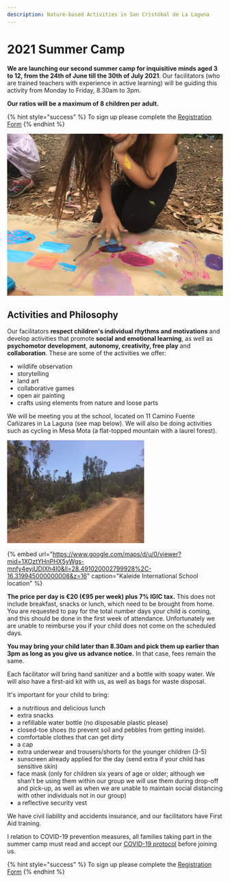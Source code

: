 ```yaml
---
description: Nature-based Activities in San Cristóbal de La Laguna
---
```


# 2021 Summer Camp

**We are launching our second summer camp for inquisitive minds aged 3 to 12, from the 24th of June till the 30th of July 2021**. Our facilitators \(who are trained teachers with experience in active learning\) will be guiding this activity from Monday to Friday, 8.30am to 3pm.

**Our ratios will be a maximum of 8 children per adult.**

{% hint style="success" %}
To sign up please complete the [Registration Form](https://docs.google.com/forms/d/e/1FAIpQLSeFAo_8aznvGCkYuR6QEmotzltKD3etWGdA4gh7goFRjVAevw/viewform?usp=sf_link)
{% endhint %}

![](.gitbook/assets/img_5805%20%281%29.jpg)

## Activities and Philosophy

Our facilitators **respect children's individual rhythms and motivations** and develop activities that promote **social and emotional learning**, as well as **psychomotor development**, **autonomy, creativity, free play** and **collaboration**. These are some of the activities we offer: 

* wildlife observation
* storytelling
* land art
* collaborative games
* open air painting
* crafts using elements from nature and loose parts 

We will be meeting you at the school, located on 11 Camino Fuente Cañizares in La Laguna \(see map below\). We will also be doing activities such as cycling in Mesa Mota \(a flat-topped mountain with a laurel forest\).

![The &quot;eco-corridor&quot;, one of the hiking trails on Mesa Mota.](.gitbook/assets/image19.jpeg)

{% embed url="https://www.google.com/maps/d/u/0/viewer?mid=1XOztYHnPHX5yWgs-mnfy4eyjUDIXh4I0&ll=28.491020002799928%2C-16.319945000000008&z=16" caption="Kaleide International School location" %}

**The price per day is €20 \(€95 per week\) plus 7% IGIC tax.** This does not include breakfast, snacks or lunch, which need to be brought from home. You are requested to pay for the total number days your child is coming, and this should be done in the first week of attendance. Unfortunately we are unable to reimburse you if your child does not come on the scheduled days.

**You may bring your child later than 8.30am and pick them up earlier than 3pm as long as you give us advance notice.** In that case, fees remain the same.

Each facilitator will bring hand sanitizer and a bottle with soapy water. We will also have a first-aid kit with us, as well as bags for waste disposal. 

It's important for your child to bring:

* a nutritious and delicious lunch
* extra snacks
* a refillable water bottle \(no disposable plastic please\)
* closed-toe shoes \(to prevent soil and pebbles from getting inside\).
* comfortable clothes that can get dirty
* a cap
* extra underwear and trousers/shorts for the younger children \(3-5\)
* sunscreen already applied for the day \(send extra if your child has sensitive skin\)
* face mask \(only for children six years of age or older; although we shan't be using them within our group we will use them during drop-off and pick-up, as well as when we are unable to maintain social distancing with other individuals not in our group\)
* a reflective security vest

We have civil liability and accidents insurance, and our facilitators have First Aid training.

I relation to COVID-19 prevention measures, all families taking part in the summer camp must read and accept our [COVID-19 protocol](covid-19-prevention-protocol.md) before joining us.

{% hint style="success" %}
To sign up please complete the [Registration Form](https://docs.google.com/forms/d/e/1FAIpQLSeFAo_8aznvGCkYuR6QEmotzltKD3etWGdA4gh7goFRjVAevw/viewform?usp=sf_link)
{% endhint %}

